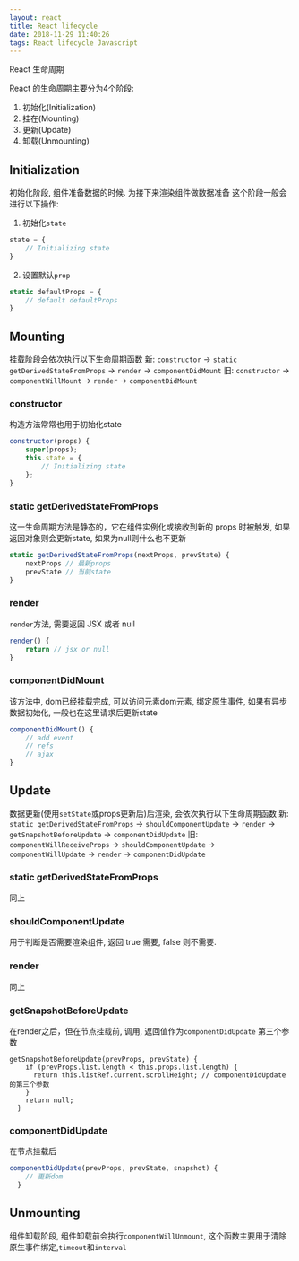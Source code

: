 ```yaml
---
layout: react
title: React lifecycle
date: 2018-11-29 11:40:26
tags: React lifecycle Javascript
---
```

React 生命周期
<!-- more -->
React 的生命周期主要分为4个阶段:
1. 初始化(Initialization)
2. 挂在(Mounting)
3. 更新(Update)
4. 卸载(Unmounting)

## Initialization
初始化阶段, 组件准备数据的时候. 为接下来渲染组件做数据准备
这个阶段一般会进行以下操作:
1. 初始化`state`
```Javascript
state = {
    // Initializing state
}
```
2. 设置默认`prop`
```javascript
static defaultProps = {
    // default defaultProps
}
```

## Mounting
挂载阶段会依次执行以下生命周期函数
新: `constructor` -> `static getDerivedStateFromProps` -> `render` -> `componentDidMount`
旧: `constructor` -> `componentWillMount` -> `render` -> `componentDidMount`

### constructor
构造方法常常也用于初始化state
```javascript
constructor(props) {
    super(props);
    this.state = {
        // Initializing state 
    };
}
```

### static getDerivedStateFromProps
这一生命周期方法是静态的，它在组件实例化或接收到新的 props 时被触发, 如果返回对象则会更新state, 如果为null则什么也不更新
```javascript
static getDerivedStateFromProps(nextProps, prevState) {
    nextProps // 最新props
    prevState // 当前state
}
```

### render
`render`方法, 需要返回 JSX 或者 null
```javascript
render() {
    return // jsx or null
}
```

### componentDidMount
该方法中, dom已经挂载完成, 可以访问元素dom元素, 绑定原生事件, 如果有异步数据初始化, 一般也在这里请求后更新state
```javascript
componentDidMount() {
    // add event
    // refs
    // ajax
}
```

## Update 
数据更新(使用`setState`或props更新后)后渲染, 会依次执行以下生命周期函数
新: `static getDerivedStateFromProps` -> `shouldComponentUpdate` -> `render` -> `getSnapshotBeforeUpdate` -> `componentDidUpdate`
旧: `componentWillReceiveProps` -> `shouldComponentUpdate` -> `componentWillUpdate` -> `render` -> `componentDidUpdate`

### static getDerivedStateFromProps
同上

### shouldComponentUpdate
用于判断是否需要渲染组件, 返回 true 需要, false 则不需要.

### render
同上

### getSnapshotBeforeUpdate
在render之后，但在节点挂载前, 调用, 返回值作为`componentDidUpdate` 第三个参数

```javascripot
getSnapshotBeforeUpdate(prevProps, prevState) {
    if (prevProps.list.length < this.props.list.length) {
      return this.listRef.current.scrollHeight; // componentDidUpdate 的第三个参数
    }
    return null;
  }
```

### componentDidUpdate
在节点挂载后
```javascript
componentDidUpdate(prevProps, prevState, snapshot) {
    // 更新dom
  }
```

## Unmounting
组件卸载阶段, 组件卸载前会执行`componentWillUnmount`, 这个函数主要用于清除原生事件绑定,`timeout`和`interval`

